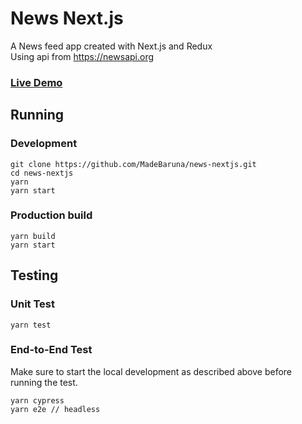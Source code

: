 # News Next.js
A News feed app created with Next.js and Redux   
Using api from https://newsapi.org
### [Live Demo](https://news-nextjs.now.sh)

## Running
### Development
```
git clone https://github.com/MadeBaruna/news-nextjs.git
cd news-nextjs
yarn
yarn start
```

### Production build
```
yarn build
yarn start
```

## Testing
### Unit Test
``` 
yarn test
```

### End-to-End Test
Make sure to start the local development as described above before running the test.
```
yarn cypress
yarn e2e // headless
```
